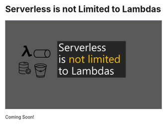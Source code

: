 # Serverless is not Limited to Lambdas

![Banner](https://github.com/allanchua101/serverless-ninja/blob/master/docs/003-not-limited-to-lambdas/Banner.png)

Coming Soon!
